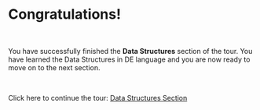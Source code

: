# Congratulations!

<br />

You have successfully finished the **Data Structures** section of the tour. You have learned the Data Structures in DE language and you are now ready to move on to the next section.

<br />

Click here to continue the tour: <a href="https://delang.mostafade.com/play/builtInFunc/welcome">Data Structures Section</a>
